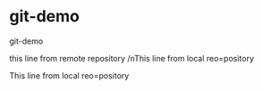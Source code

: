 # git-demo
git-demo

this line from remote  repository
/nThis line from local reo=pository

This line from local reo=pository
